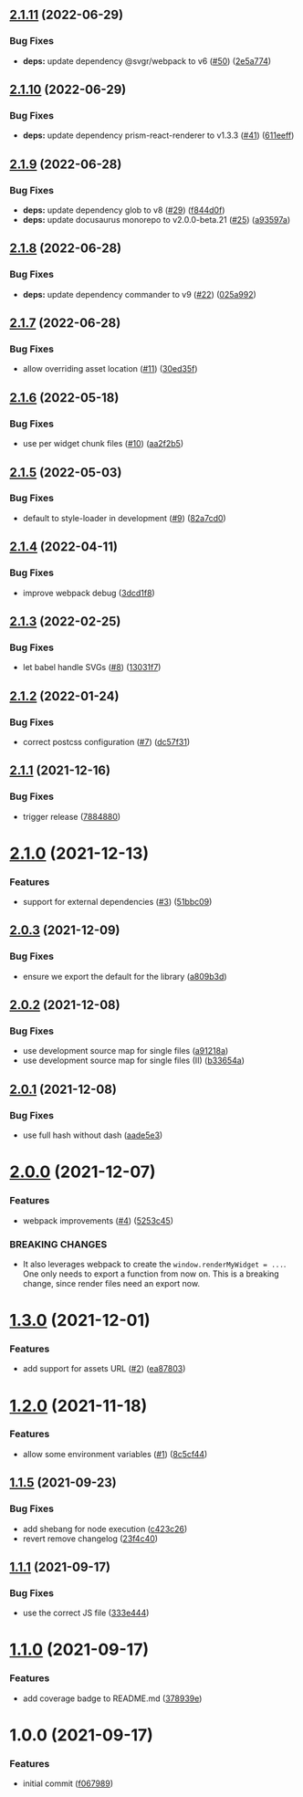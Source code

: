 ## [2.1.11](https://github.com/js-widgets/webpack-cli/compare/v2.1.10...v2.1.11) (2022-06-29)


### Bug Fixes

* **deps:** update dependency @svgr/webpack to v6 ([#50](https://github.com/js-widgets/webpack-cli/issues/50)) ([2e5a774](https://github.com/js-widgets/webpack-cli/commit/2e5a77498da44e47ef986cb34889d1be8fc08d74))

## [2.1.10](https://github.com/js-widgets/webpack-cli/compare/v2.1.9...v2.1.10) (2022-06-29)


### Bug Fixes

* **deps:** update dependency prism-react-renderer to v1.3.3 ([#41](https://github.com/js-widgets/webpack-cli/issues/41)) ([611eeff](https://github.com/js-widgets/webpack-cli/commit/611eeffbbbfabe43b12f7b7d64ff3840ba46852c))

## [2.1.9](https://github.com/js-widgets/webpack-cli/compare/v2.1.8...v2.1.9) (2022-06-28)


### Bug Fixes

* **deps:** update dependency glob to v8 ([#29](https://github.com/js-widgets/webpack-cli/issues/29)) ([f844d0f](https://github.com/js-widgets/webpack-cli/commit/f844d0f839bc1c7ef3569b4f345049b77e1b3f2f))
* **deps:** update docusaurus monorepo to v2.0.0-beta.21 ([#25](https://github.com/js-widgets/webpack-cli/issues/25)) ([a93597a](https://github.com/js-widgets/webpack-cli/commit/a93597ae52f75e387c40bce355e919a65e4cab55))

## [2.1.8](https://github.com/js-widgets/webpack-cli/compare/v2.1.7...v2.1.8) (2022-06-28)


### Bug Fixes

* **deps:** update dependency commander to v9 ([#22](https://github.com/js-widgets/webpack-cli/issues/22)) ([025a992](https://github.com/js-widgets/webpack-cli/commit/025a992d332e6a8d9451c64f76861c55964ad665))

## [2.1.7](https://github.com/js-widgets/webpack-cli/compare/v2.1.6...v2.1.7) (2022-06-28)


### Bug Fixes

* allow overriding asset location ([#11](https://github.com/js-widgets/webpack-cli/issues/11)) ([30ed35f](https://github.com/js-widgets/webpack-cli/commit/30ed35fea3242ccca6b32651c958e5b748630aa8))

## [2.1.6](https://github.com/js-widgets/webpack-cli/compare/v2.1.5...v2.1.6) (2022-05-18)


### Bug Fixes

* use per widget chunk files ([#10](https://github.com/js-widgets/webpack-cli/issues/10)) ([aa2f2b5](https://github.com/js-widgets/webpack-cli/commit/aa2f2b516fd628771b49c6ef8cec99e4f40da0b5))

## [2.1.5](https://github.com/js-widgets/webpack-cli/compare/v2.1.4...v2.1.5) (2022-05-03)


### Bug Fixes

* default to style-loader in development ([#9](https://github.com/js-widgets/webpack-cli/issues/9)) ([82a7cd0](https://github.com/js-widgets/webpack-cli/commit/82a7cd06cf02347817e05acdc75fc101feb1fee4))

## [2.1.4](https://github.com/js-widgets/webpack-cli/compare/v2.1.3...v2.1.4) (2022-04-11)


### Bug Fixes

* improve webpack debug ([3dcd1f8](https://github.com/js-widgets/webpack-cli/commit/3dcd1f8514169b394cb8ada1c5dae71c40db2cd9))

## [2.1.3](https://github.com/js-widgets/webpack-cli/compare/v2.1.2...v2.1.3) (2022-02-25)


### Bug Fixes

* let babel handle SVGs ([#8](https://github.com/js-widgets/webpack-cli/issues/8)) ([13031f7](https://github.com/js-widgets/webpack-cli/commit/13031f7e4aa4aa18dea87e00b5e18abfc43d9b7d))

## [2.1.2](https://github.com/js-widgets/webpack-cli/compare/v2.1.1...v2.1.2) (2022-01-24)


### Bug Fixes

* correct postcss configuration ([#7](https://github.com/js-widgets/webpack-cli/issues/7)) ([dc57f31](https://github.com/js-widgets/webpack-cli/commit/dc57f318d9f401b8b8f456cbb2af3dc80263afe2))

## [2.1.1](https://github.com/js-widgets/webpack-cli/compare/v2.1.0...v2.1.1) (2021-12-16)


### Bug Fixes

* trigger release ([7884880](https://github.com/js-widgets/webpack-cli/commit/78848808ee4d2b5ef9e8abf3bd5794f0a83a54ea))

# [2.1.0](https://github.com/js-widgets/webpack-cli/compare/v2.0.3...v2.1.0) (2021-12-13)


### Features

* support for external dependencies ([#3](https://github.com/js-widgets/webpack-cli/issues/3)) ([51bbc09](https://github.com/js-widgets/webpack-cli/commit/51bbc09f49d2ecbe9e6b88ea3418542c0064c914))

## [2.0.3](https://github.com/js-widgets/webpack-cli/compare/v2.0.2...v2.0.3) (2021-12-09)


### Bug Fixes

* ensure we export the default for the library ([a809b3d](https://github.com/js-widgets/webpack-cli/commit/a809b3d419d5a1554e5591f81587b8ef385a8dc6))

## [2.0.2](https://github.com/js-widgets/webpack-cli/compare/v2.0.1...v2.0.2) (2021-12-08)


### Bug Fixes

* use development source map for single files ([a91218a](https://github.com/js-widgets/webpack-cli/commit/a91218af5ce52893f752be591cfa30abf15a8b9c))
* use development source map for single files (II) ([b33654a](https://github.com/js-widgets/webpack-cli/commit/b33654ac77ee0e03025b232da89a3eeb226e605c))

## [2.0.1](https://github.com/js-widgets/webpack-cli/compare/v2.0.0...v2.0.1) (2021-12-08)


### Bug Fixes

* use full hash without dash ([aade5e3](https://github.com/js-widgets/webpack-cli/commit/aade5e38d98c2105bd5df77952af1d72a19996aa))

# [2.0.0](https://github.com/js-widgets/webpack-cli/compare/v1.3.0...v2.0.0) (2021-12-07)


### Features

* webpack improvements ([#4](https://github.com/js-widgets/webpack-cli/issues/4)) ([5253c45](https://github.com/js-widgets/webpack-cli/commit/5253c45435511ffc96e06a7a52ec3c445db4980c))


### BREAKING CHANGES

* It also leverages webpack to create the `window.renderMyWidget = ...`. One only needs to export a function from now on. This is a breaking change, since render files need an export now.

# [1.3.0](https://github.com/js-widgets/webpack-cli/compare/v1.2.0...v1.3.0) (2021-12-01)


### Features

* add support for assets URL ([#2](https://github.com/js-widgets/webpack-cli/issues/2)) ([ea87803](https://github.com/js-widgets/webpack-cli/commit/ea87803f97e0d3d1be65ccdb37f75c3ed032beb9))

# [1.2.0](https://github.com/js-widgets/webpack-cli/compare/v1.1.5...v1.2.0) (2021-11-18)


### Features

* allow some environment variables ([#1](https://github.com/js-widgets/webpack-cli/issues/1)) ([8c5cf44](https://github.com/js-widgets/webpack-cli/commit/8c5cf44d48ab4a6f9d0f8d79cfcfa713e9190c02))

## [1.1.5](https://github.com/js-widgets/webpack-cli/compare/v1.1.4...v1.1.5) (2021-09-23)


### Bug Fixes

* add shebang for node execution ([c423c26](https://github.com/js-widgets/webpack-cli/commit/c423c26458d53159cb4c99f2f1d660627061ff57))
* revert remove changelog ([23f4c40](https://github.com/js-widgets/webpack-cli/commit/23f4c401c71657b00bc7c22121e5a249f4290656))

## [1.1.1](https://github.com/js-widgets/webpack-cli/compare/v1.1.0...v1.1.1) (2021-09-17)


### Bug Fixes

* use the correct JS file ([333e444](https://github.com/js-widgets/webpack-cli/commit/333e444f90ed364f3e8aa37d2339925eb6ba5ef1))

# [1.1.0](https://github.com/js-widgets/webpack-cli/compare/v1.0.0...v1.1.0) (2021-09-17)


### Features

* add coverage badge to README.md ([378939e](https://github.com/js-widgets/webpack-cli/commit/378939e8395793e6914ca53c8a788fe7ca46aa9b))

# 1.0.0 (2021-09-17)


### Features

* initial commit ([f067989](https://github.com/js-widgets/webpack-cli/commit/f067989c80b442148d1312ef41df664ed214b3a8))
